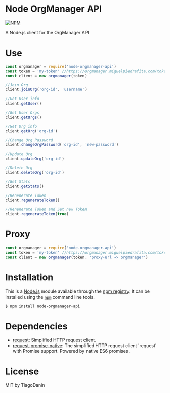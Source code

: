 # Node OrgManager API

[![NPM](https://nodei.co/npm/node-orgmanager-api.png?downloads=true&downloadRank=true&stars=true)](https://nodei.co/npm/node-orgmanager-api./)

A Node.js client for the OrgManager API

# Use

```javascript
const orgmanager = require('node-orgmanager-api')
const token = 'my-token' //https://orgmanager.miguelpiedrafita.com/token
const client = new orgmanager(token)

//Join Org
client.joinOrg('org-id', 'username')

//Get User info
client.getUser()

//Get User Orgs
client.getOrgs()

//Get Org info
client.getOrg('org-id')

//Change Org Password
client.changeOrgPassword('org-id', 'new-password')

//Update Org
client.updateOrg('org-id')

//Delete Org
client.deleteOrg('org-id')

//Get Stats
client.getStats()

//Renenerate Token
client.regenerateToken()

//Renenerate Token and Set new Token
client.regenerateToken(true)
```

# Proxy

```javascript
const orgmanager = require('node-orgmanager-api')
const token = 'my-token' //https://orgmanager.miguelpiedrafita.com/token
const client = new orgmanager(token, 'proxy-url ~> orgmanager')
```


# Installation

This is a [Node.js](https://nodejs.org/) module available through the
[npm registry](https://www.npmjs.com/). It can be installed using the
[`npm`](https://docs.npmjs.com/getting-started/installing-npm-packages-locally) command line tools.

```sh
$ npm install node-orgmanager-api
```

# Dependencies

- [request](https://ghub.io/request): Simplified HTTP request client.
- [request-promise-native](https://ghub.io/request-promise-native): The simplified HTTP request client &#39;request&#39; with Promise support. Powered by native ES6 promises.

# License

MIT by TiagoDanin
